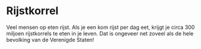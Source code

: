 # Rijstkorrel

Veel mensen op eten rijst. Als je een kom rijst per dag eet, krijgt je circa 300
miljoen rijstkorrels te eten in je leven. Dat is ongeveer net zoveel als de hele
bevolking van de Verenigde Staten!
